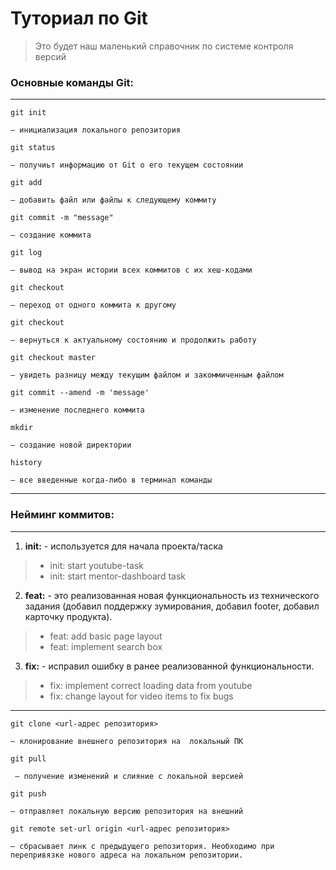 # Туториал по Git
>Это будет наш маленький справочник по системе контроля версий
### Основные команды Git:
***
``` 
git init  
```
`— инициализация локального репозитория`
```
git status
```
`— получиьт информацию от Git о его текущем состоянии`
``` 
git add 
```
`— добавить файл или файлы к следующему коммиту`
```
git commit -m "message"
```
`— создание коммита`
```
git log
```
`— вывод на экран истории всех коммитов с их хеш-кодами`
```
git checkout
```
`— переход от одного коммита к другому`
```
git checkout
```
`— вернуться к актуальному состоянию и продолжить работу`
```
git checkout master
```
`— увидеть разницу между текущим файлом и закоммиченным файлом`
```
git commit --amend -m 'message'
```
`— изменение последнего коммита`
```
mkdir 
```
`— создание новой директории`
```
history
```
`— все введенные когда-либо в терминал команды`
***
### Нейминг коммитов:
***
1. **init:** - используется для начала проекта/таска
>+ init: start youtube-task
>+ init: start mentor-dashboard task
2. **feat:** - это реализованная новая функциональность из технического задания (добавил поддержку зумирования, добавил footer, добавил карточку продукта).  
>+	feat: add basic page layout
>+  feat: implement search box 
3. **fix:** - исправил ошибку в ранее реализованной функциональности. 
>+ fix: implement correct loading data from youtube
>+ fix: change layout for video items to fix bugs
***
```
git clone <url-адрес репозитория> 
```
`– клонирование внешнего репозитория на  локальный ПК`
```
git pull
```
` – получение изменений и слияние с локальной версией`
```
git push 
```
`– отправляет локальную версию репозитория на внешний`
```
git remote set-url origin <url-адрес репозитория> 
```
`– сбрасывает линк с предыдущего репозитория. Необходимо при перепривязке нового адреса на локальном репозитории.`